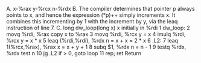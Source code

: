 A. x-%rax   y-%rcx   n-%rdx
B. The compiler determines that pointer p always points to x, and hence the expression (*p)++ simply increments x. 
It combines this incrementing by 1 with the increment by y, via the leaq instruction of line 7.
C.
long dw_loop(long x)
x initially in %rdi
1	dw_loop:
2	  movq	%rdi, %rax              copy x to %rax 
3	  movq	%rdi, %rcx              y = x
4	  imulq	%rdi, %rcx              y = x * x
5	  leaq	(%rdi,%rdi), %rdx       n = x + x = 2 * x
6	.L2:
7	  leaq	1(%rcx,%rax), %rax      x = x + y + 1
8	  subq	$1, %rdx                n = n - 1
9	  testq	%rdx, %rdx              test n
10	  jg	.L2                     if > 0, goto loop
11	  rep; ret                      Return